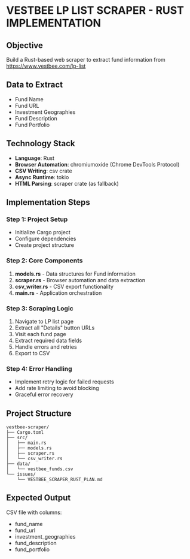 # VESTBEE LP LIST SCRAPER - RUST IMPLEMENTATION

## Objective
Build a Rust-based web scraper to extract fund information from https://www.vestbee.com/lp-list

## Data to Extract
- Fund Name
- Fund URL
- Investment Geographies
- Fund Description
- Fund Portfolio

## Technology Stack
- **Language**: Rust
- **Browser Automation**: chromiumoxide (Chrome DevTools Protocol)
- **CSV Writing**: csv crate
- **Async Runtime**: tokio
- **HTML Parsing**: scraper crate (as fallback)

## Implementation Steps

### Step 1: Project Setup
- Initialize Cargo project
- Configure dependencies
- Create project structure

### Step 2: Core Components
1. **models.rs** - Data structures for Fund information
2. **scraper.rs** - Browser automation and data extraction
3. **csv_writer.rs** - CSV export functionality
4. **main.rs** - Application orchestration

### Step 3: Scraping Logic
1. Navigate to LP list page
2. Extract all "Details" button URLs
3. Visit each fund page
4. Extract required data fields
5. Handle errors and retries
6. Export to CSV

### Step 4: Error Handling
- Implement retry logic for failed requests
- Add rate limiting to avoid blocking
- Graceful error recovery

## Project Structure
```
vestbee-scraper/
├── Cargo.toml
├── src/
│   ├── main.rs
│   ├── models.rs
│   ├── scraper.rs
│   └── csv_writer.rs
├── data/
│   └── vestbee_funds.csv
└── issues/
    └── VESTBEE_SCRAPER_RUST_PLAN.md
```

## Expected Output
CSV file with columns:
- fund_name
- fund_url
- investment_geographies
- fund_description
- fund_portfolio